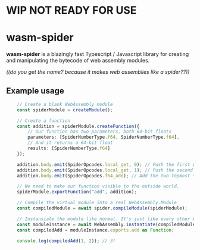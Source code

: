 
# WIP NOT READY FOR USE

# wasm-spider  

**wasm-spider** is a blazingly fast Typescript / Javascript library for creating and manipulating the bytecode of web assembly modules.

*((do you get the name? because it makes web assemblies like a spider??))*

## Example usage

```typescript
    // Create a blank WebAssembly module
    const spiderModule = createModule();

    // Create a function
    const addition = spiderModule.createFunction({
        // Our function has two parameters, both 64-bit floats
        parameters: [SpiderNumberType.f64, SpiderNumberType.f64],
        // And it returns a 64-bit float
        results: [SpiderNumberType.f64]
    });

    addition.body.emit(SpiderOpcodes.local_get, 0); // Push the first param onto the stack
    addition.body.emit(SpiderOpcodes.local_get, 1); // Push the second param onto the stack
    addition.body.emit(SpiderOpcodes.f64_add); // Add the two topmost stack items together

    // We need to make our function visible to the outside world.
    spiderModule.exportFunction("add", addition);

    // Compile the virtual module into a real WebAssembly.Module
    const compiledModule = await spider.compileModule(spiderModule);

    // Instansiate the module like normal. It's just like every other WASM module now!
    const moduleInstance = await WebAssembly.instantiate(compiledModule);
    const compiledAdd = moduleInstance.exports.add as Function;

    console.log(compiledAdd(1, 2)); // 3!
```